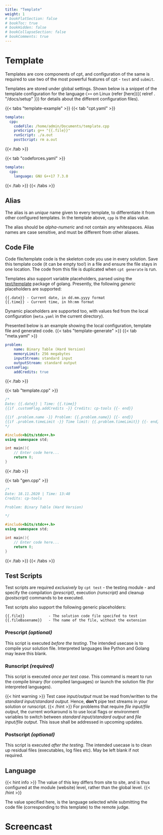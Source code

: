 ```yaml
---
title: "Template"
weight: 1
# bookFlatSection: false
# bookToc: true
# bookHidden: false
# bookCollapseSection: false
# bookComments: true
---
```


# Template

Templates are core components of cpt, and configuration of the same is required to use two of the most powerful features of cpt - `test` and `submit`.

Templates are stored under global settings. Shown below is a snippet of the template configuration for the language `C++` on Linux (refer [here]({{ relref . "/docs/setup" }}) for details about the different configuration files).

{{< tabs "template-example" >}}
{{< tab "cpt.yaml" >}}
```yaml
template:
  cpp:
    codeFile: /home/admin/Documents/template.cpp
    preScript: g++ "{{.file}}"
    runScript: ./a.out
    postScript: rm a.out
```
{{< /tab >}}

{{< tab "codeforces.yaml" >}}
```yaml
template:
  cpp:
    language: GNU G++17 7.3.0
```
{{< /tab >}}
{{< /tabs >}}

## Alias

The alias is an *unique* name given to every template, to differentiate it from other configured templates. In the template above, `cpp` is the alias value.

The alias should be *alpha-numeric* and not contain any whitespaces. Alias names are case sensitive, and must be different from other aliases.

## Code File

Code file/template code is the skeleton code you use in every solution. Save this template code (it can be empty too!) in a file and ensure the file stays in one location. The code from this file is duplicated when `cpt generate` is run.

Templates also support variable placeholders, parsed using the [text/template](https://golang.org/pkg/text/template/) package of golang. Presently, the following *generic* placeholders are supported:
```
{{.date}} - Current date, in dd.mm.yyyy format
{{.time}} - Current time, in hh:mm format
```
Dynamic placeholders are supported too, with values fed from the local configuration (`meta.yaml` in the current directory).

Presented below is an example showing the local configuration, template file and generated code.
{{< tabs "template-generate" >}}
{{< tab "meta.yaml" >}}
```yaml
problem:
    name: Binary Table (Hard Version)
    memoryLimit: 256 megabytes
    inputStream: standard input
    outputStream: standard output
customFlag:
    addCredits: true
```
{{< /tab >}}

{{< tab "template.cpp" >}}
```cpp
/*
Date: {{.date}} | Time: {{.time}}
{{if .customFlag.addCredits -}} Credits: cp-tools {{- end}}

{{if .problem.name -}} Problem: {{.problem.name}} {{- end}}
{{if .problem.timeLimit -}} Time limit: {{.problem.timeLimit}} {{- end}}
*/

#include<bits/stdc++.h>
using namespace std;

int main(){
    // Enter code here...
    return 0;
}
```
{{< /tab >}}

{{< tab "gen.cpp" >}}
```cpp
/*
Date: 18.11.2020 | Time: 13:48
Credits: cp-tools

Problem: Binary Table (Hard Version)

*/

#include<bits/stdc++.h>
using namespace std;

int main(){
    // Enter code here...
    return 0;
}
```
{{< /tab >}}
{{< /tabs >}}

## Test Scripts

Test scripts are required *exclusively* by `cpt test` - the testing module - and specify the compilation *(prescript)*, execution *(runscript)* and cleanup *(postscript)* commands to be executed.

Test scripts also support the following generic placeholders:
```
{{.file}}           - The solution code file specifed to test
{{.fileBasename}}   - The name of the file, without the extension
```

### Prescript *(optional)*

This script is executed *before the testing*. The intended usecase is to compile your solution file. Interpreted languages like Python and Golang may leave this blank.

<!--Add folded section of commands by language-->

### Runscript *(required)*

This script is executed *once per test case*. This command is meant to run the compile binary (for compiled languages) or launch the solution file (for interpreted languages).

{{< hint warning >}}
Test case *input/output* must be read from/written to the *standard input/standard output*. Hence, **don't** pipe text streams in your solution or runscript.
{{< /hint >}}
For problems that require *file input/file output*, the current workaround is to use local flags or environment variables to switch between *standard input/standard output* and *file input/file output*.
This issue shall be addressed in upcoming updates.

<!--Add folded section of commands by language-->

### Postscript *(optional)*

This script is executed *after the testing*. The intended usecase is to clean up residual files (executables, log files etc). May be left blank if not required.

<!--Add folded section of commands by language-->

## Language

{{< hint info >}}
The value of this key differs from site to site, and is thus configured at the module (website) level, rather than the global level.
{{< /hint >}}

The value specified here, is the language selected while submitting the code file (corresponding to this template) to the remote judge.

# Screencast

<script id="asciicast-uOH4Fjo5JNQkHkkUX6J3ZMCTl" src="https://asciinema.org/a/uOH4Fjo5JNQkHkkUX6J3ZMCTl.js" async data-rows="20" data-speed="1.5" data-theme="monokai"></script>